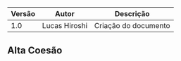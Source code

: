 |Versão|Autor|Descrição|
|------|-----|---------|
|1.0|Lucas Hiroshi|Criação do documento|

## Alta Coesão

```Java

```
